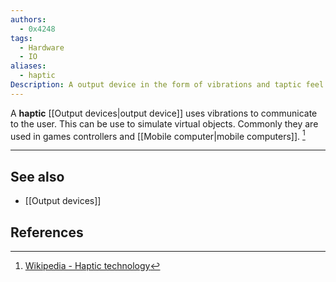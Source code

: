```yaml
---
authors:
  - 0x4248
tags:
  - Hardware
  - IO
aliases:
  - haptic
Description: A output device in the form of vibrations and taptic feel
---
```

A **haptic** [[Output devices|output device]] uses vibrations to communicate to the user. This can be use to simulate virtual objects. Commonly they are used in games controllers and [[Mobile computer|mobile computers]]. [^1]

---
## See also
- [[Output devices]]
## References
[^1]: [Wikipedia - Haptic technology](https://en.wikipedia.org/wiki/Haptic_technology)